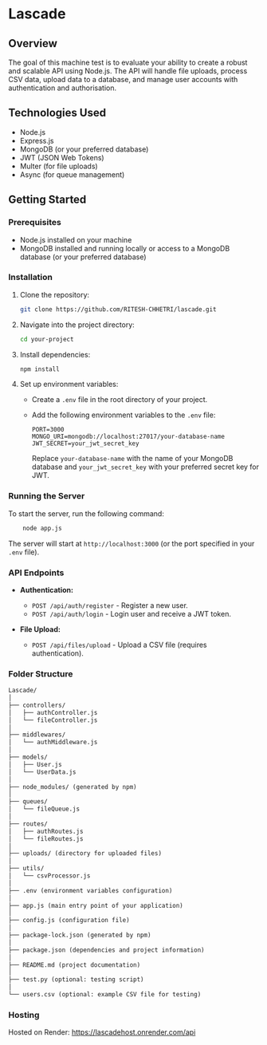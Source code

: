 # Lascade

## Overview

The goal of this machine test is to evaluate your ability to create a robust and scalable API using Node.js. The API will handle file uploads, process CSV data, upload data to a database, and manage user accounts with authentication and authorisation.

## Technologies Used

- Node.js
- Express.js
- MongoDB (or your preferred database)
- JWT (JSON Web Tokens)
- Multer (for file uploads)
- Async (for queue management)

## Getting Started

### Prerequisites

- Node.js installed on your machine
- MongoDB installed and running locally or access to a MongoDB database (or your preferred database)

### Installation

1. Clone the repository:

   ```bash
   git clone https://github.com/RITESH-CHHETRI/lascade.git
   ```

2. Navigate into the project directory:

   ```bash
   cd your-project
   ```

3. Install dependencies:

   ```bash
   npm install
   ```

4. Set up environment variables:

   - Create a `.env` file in the root directory of your project.
   - Add the following environment variables to the `.env` file:

     ```
     PORT=3000
     MONGO_URI=mongodb://localhost:27017/your-database-name
     JWT_SECRET=your_jwt_secret_key
     ```

     Replace `your-database-name` with the name of your MongoDB database and `your_jwt_secret_key` with your preferred secret key for JWT.

### Running the Server

To start the server, run the following command:

```bash
    node app.js
```

The server will start at `http://localhost:3000` (or the port specified in your `.env` file).

### API Endpoints

- **Authentication:**
  - `POST /api/auth/register` - Register a new user.
  - `POST /api/auth/login` - Login user and receive a JWT token.

- **File Upload:**
  - `POST /api/files/upload` - Upload a CSV file (requires authentication).


### Folder Structure

```markdown
Lascade/
│
├── controllers/
│   ├── authController.js
│   └── fileController.js
│
├── middlewares/
│   └── authMiddleware.js
│
├── models/
│   ├── User.js
│   └── UserData.js
│
├── node_modules/ (generated by npm)
│
├── queues/
│   └── fileQueue.js
│
├── routes/
│   ├── authRoutes.js
│   └── fileRoutes.js
│
├── uploads/ (directory for uploaded files)
│
├── utils/
│   └── csvProcessor.js
│
├── .env (environment variables configuration)
│
├── app.js (main entry point of your application)
│
├── config.js (configuration file)
│
├── package-lock.json (generated by npm)
│
├── package.json (dependencies and project information)
│
├── README.md (project documentation)
│
├── test.py (optional: testing script)
│
└── users.csv (optional: example CSV file for testing)
```

### Hosting
Hosted on Render: https://lascadehost.onrender.com/api


